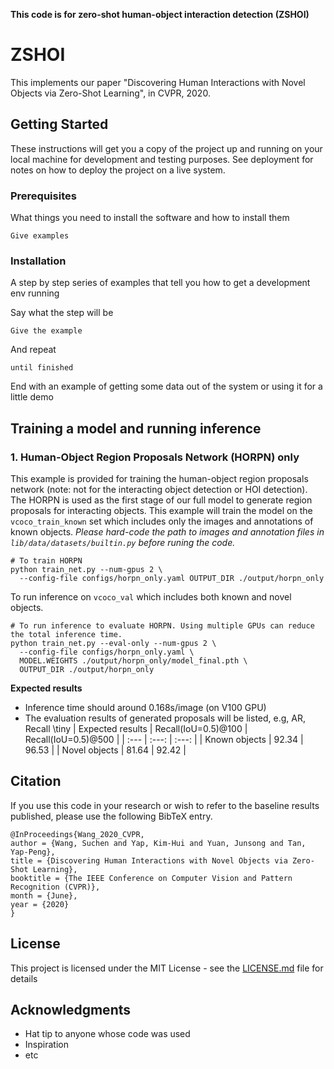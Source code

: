 **This code is for zero-shot human-object interaction detection (ZSHOI)**
# ZSHOI

This implements our paper "Discovering Human Interactions with Novel Objects via Zero-Shot Learning", in CVPR, 2020.

## Getting Started

These instructions will get you a copy of the project up and running on your local machine for development and testing purposes. See deployment for notes on how to deploy the project on a live system.

### Prerequisites

What things you need to install the software and how to install them

```
Give examples
```

### Installation

A step by step series of examples that tell you how to get a development env running

Say what the step will be

```
Give the example
```

And repeat

```
until finished
```

End with an example of getting some data out of the system or using it for a little demo

## Training a model and running inference

### 1. Human-Object Region Proposals Network (HORPN) only
This example is provided for training the human-object region proposals network (note: not for the interacting object detection or HOI detection). The HORPN is used as the first stage of our full model to generate region proposals for interacting objects. This example will train the model on the `vcoco_train_known` set which includes only the images and annotations of known objects. *Please hard-code the path to images and annotation files in `lib/data/datasets/builtin.py` before runing the code.*

```
# To train HORPN
python train_net.py --num-gpus 2 \
  --config-file configs/horpn_only.yaml OUTPUT_DIR ./output/horpn_only
```

To run inference on `vcoco_val` which includes both known and novel objects.

```
# To run inference to evaluate HORPN. Using multiple GPUs can reduce the total inference time.
python train_net.py --eval-only --num-gpus 2 \
  --config-file configs/horpn_only.yaml \
  MODEL.WEIGHTS ./output/horpn_only/model_final.pth \
  OUTPUT_DIR ./output/horpn_only
```

**Expected results**
- Inference time should around 0.168s/image (on V100 GPU)
- The evaluation results of generated proposals will be listed, e.g, AR, Recall
  \tiny
  | Expected results | Recall(IoU=0.5)@100 | Recall(IoU=0.5)@500 |
  | :--- | :---: | :---: |
  | Known objects | 92.34 | 96.53 |
  | Novel objects | 81.64 | 92.42 |

## Citation
If you use this code in your research or wish to refer to the baseline results published, please use the following BibTeX entry.
```
@InProceedings{Wang_2020_CVPR,
author = {Wang, Suchen and Yap, Kim-Hui and Yuan, Junsong and Tan, Yap-Peng},
title = {Discovering Human Interactions with Novel Objects via Zero-Shot Learning},
booktitle = {The IEEE Conference on Computer Vision and Pattern Recognition (CVPR)},
month = {June},
year = {2020}
}
```

## License

This project is licensed under the MIT License - see the [LICENSE.md](LICENSE.md) file for details

## Acknowledgments

* Hat tip to anyone whose code was used
* Inspiration
* etc
